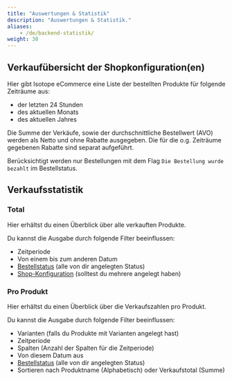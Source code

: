 ```yaml
---
title: "Auswertungen & Statistik"
description: "Auswertungen & Statistik."
aliases:
    - /de/backend-statistik/
weight: 30    
---
```



## Verkaufübersicht der Shopkonfiguration(en)

Hier gibt Isotope eCommerce eine Liste der bestellten Produkte für folgende Zeiträume aus:
* der letzten 24 Stunden
* des aktuellen Monats
* des aktuellen Jahres

Die Summe der Verkäufe, sowie der durchschnittliche Bestellwert (AVO) werden als Netto und ohne Rabatte ausgegeben.
Die für die o.g. Zeiträume gegebenen Rabatte sind separat aufgeführt.

Berücksichtigt werden nur Bestellungen mit dem Flag `Die Bestellung wurde bezahlt` im Bestellstatus.

## Verkaufsstatistik

### Total

Hier erhältst du einen Überblick über alle verkauften Produkte.

Du kannst die Ausgabe durch folgende Filter beeinflussen:

- Zeitperiode
- Von einem bis zum anderen Datum
- [Bestellstatus](/de/backend-konfiguration-shop-allgemein-bestellstatus/) (alle von dir angelegten Status)
- [Shop-Konfiguration](/de/backend-konfiguration-shop-allgemein-konfiguration/) (solltest du mehrere angelegt haben)

### Pro Produkt

Hier erhältst du einen Überblick über die Verkaufszahlen pro Produkt.

Du kannst die Ausgabe durch folgende Filter beeinflussen:

- Varianten (falls du Produkte mit Varianten angelegt hast)
- Zeitperiode
- Spalten (Anzahl der Spalten für die Zeitperiode)
- Von diesem Datum aus
- [Bestellstatus](/de/backend-konfiguration-shop-allgemein-bestellstatus/) (alle von dir angelegten Status)
- Sortieren nach Produktname (Alphabetisch) oder Verkaufstotal (Summe)

